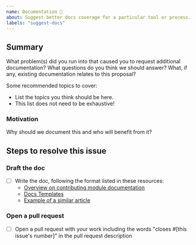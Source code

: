 ```yaml
---
name: Documentation 📝
about: Suggest better docs coverage for a particular tool or process.
labels: "suggest-docs"
---
```


<!--
  To make it easier for us to help you, please include as much useful information as possible.

  Useful Links:
  - Wiki: https://github.com/rapid7/metasploit-framework/wiki

  Before opening a new issue, please search existing issues https://github.com/rapid7/metasploit-framework/issues
-->

## Summary

What problem(s) did you run into that caused you to request additional documentation? What questions do you think we should answer? What, if any, existing documentation relates to this proposal?

Some recommended topics to cover:

- List the topics you think should be here.
- This list does not need to be exhaustive!

### Motivation

Why should we document this and who will benefit from it?

## Steps to resolve this issue

<!-- Your suggestion may require additional steps. Remember to add any relevant labels. Note that you'll need to fill in the link to a similar article as well as the correct section. Don't worry if you're not yet sure about these, especially if this is a brand new topic! -->

### Draft the doc

- [ ] Write the doc, following the format listed in these resources:
  - [Overview on contributing module documentation](https://github.com/rapid7/metasploit-framework/wiki/Writing-Module-Documentation)
  - [Docs Templates](https://github.com/rapid7/metasploit-framework/blob/master/documentation/modules/module_doc_template.md)
  - [Example of a similar article]()

### Open a pull request

- [ ] Open a pull request with your work including the words "closes #[this issue's number]" in the pull request description
